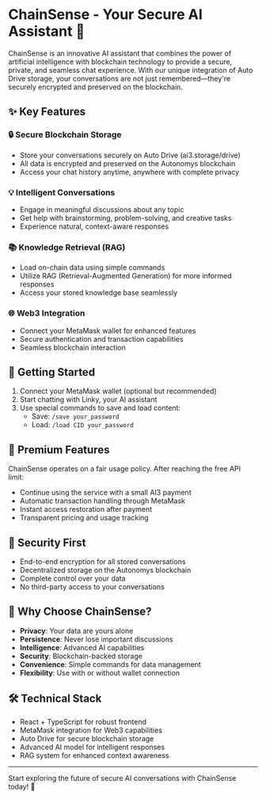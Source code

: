 # ChainSense - Your Secure AI Assistant 🤖

ChainSense is an innovative AI assistant that combines the power of artificial intelligence with blockchain technology to provide a secure, private, and seamless chat experience. With our unique integration of Auto Drive storage, your conversations are not just remembered—they're securely encrypted and preserved on the blockchain.

## ✨ Key Features

### 🔒 Secure Blockchain Storage

- Store your conversations securely on Auto Drive (ai3.storage/drive)
- All data is encrypted and preserved on the Autonomys blockchain
- Access your chat history anytime, anywhere with complete privacy

### 💡 Intelligent Conversations

- Engage in meaningful discussions about any topic
- Get help with brainstorming, problem-solving, and creative tasks
- Experience natural, context-aware responses

### 📚 Knowledge Retrieval (RAG)

- Load on-chain data using simple commands
- Utilize RAG (Retrieval-Augmented Generation) for more informed responses
- Access your stored knowledge base seamlessly

### 🌐 Web3 Integration

- Connect your MetaMask wallet for enhanced features
- Secure authentication and transaction capabilities
- Seamless blockchain interaction

## 🚀 Getting Started

1. Connect your MetaMask wallet (optional but recommended)
2. Start chatting with Linky, your AI assistant
3. Use special commands to save and load content:
   - Save: `/save your_password`
   - Load: `/load CID your_password`

## 💎 Premium Features

ChainSense operates on a fair usage policy. After reaching the free API limit:

- Continue using the service with a small AI3 payment
- Automatic transaction handling through MetaMask
- Instant access restoration after payment
- Transparent pricing and usage tracking

## 🔐 Security First

- End-to-end encryption for all stored conversations
- Decentralized storage on the Autonomys blockchain
- Complete control over your data
- No third-party access to your conversations

## 🌟 Why Choose ChainSense?

- **Privacy**: Your data are yours alone
- **Persistence**: Never lose important discussions
- **Intelligence**: Advanced AI capabilities
- **Security**: Blockchain-backed storage
- **Convenience**: Simple commands for data management
- **Flexibility**: Use with or without wallet connection

## 🛠 Technical Stack

- React + TypeScript for robust frontend
- MetaMask integration for Web3 capabilities
- Auto Drive for secure blockchain storage
- Advanced AI model for intelligent responses
- RAG system for enhanced context awareness

---

Start exploring the future of secure AI conversations with ChainSense today! 🌟
